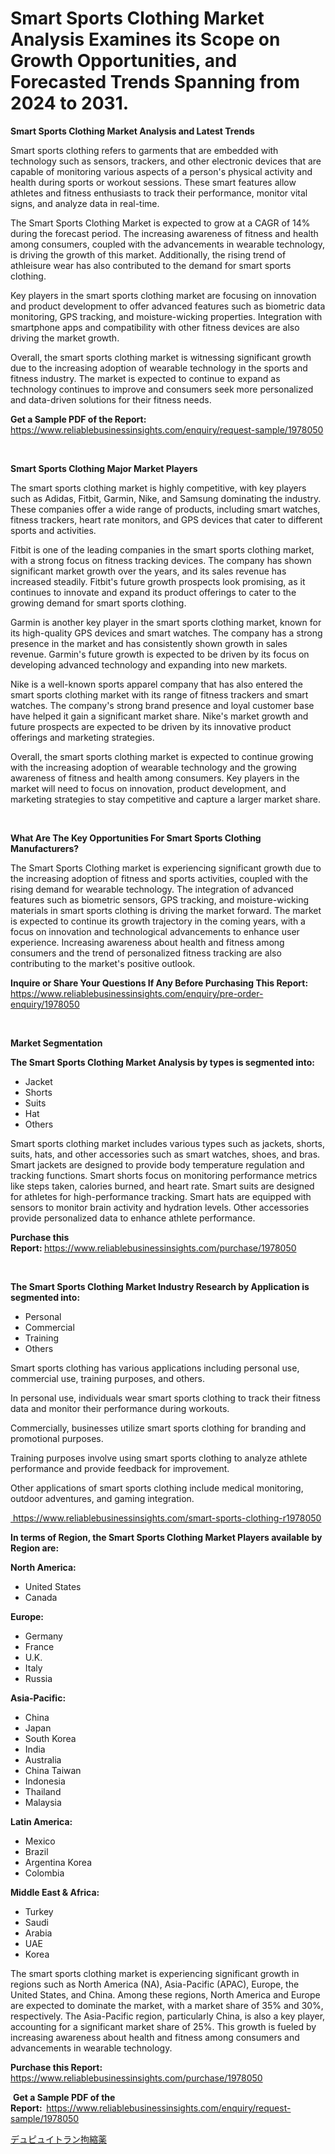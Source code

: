 <p><h1>Smart Sports Clothing Market Analysis Examines its Scope on Growth Opportunities, and Forecasted Trends Spanning from 2024 to 2031.</h1></p><p><strong>Smart Sports Clothing Market Analysis and Latest Trends</strong></p>
<p><p>Smart sports clothing refers to garments that are embedded with technology such as sensors, trackers, and other electronic devices that are capable of monitoring various aspects of a person's physical activity and health during sports or workout sessions. These smart features allow athletes and fitness enthusiasts to track their performance, monitor vital signs, and analyze data in real-time.</p><p>The Smart Sports Clothing Market is expected to grow at a CAGR of 14% during the forecast period. The increasing awareness of fitness and health among consumers, coupled with the advancements in wearable technology, is driving the growth of this market. Additionally, the rising trend of athleisure wear has also contributed to the demand for smart sports clothing.</p><p>Key players in the smart sports clothing market are focusing on innovation and product development to offer advanced features such as biometric data monitoring, GPS tracking, and moisture-wicking properties. Integration with smartphone apps and compatibility with other fitness devices are also driving the market growth.</p><p>Overall, the smart sports clothing market is witnessing significant growth due to the increasing adoption of wearable technology in the sports and fitness industry. The market is expected to continue to expand as technology continues to improve and consumers seek more personalized and data-driven solutions for their fitness needs.</p></p>
<p><strong>Get a Sample PDF of the Report:&nbsp;</strong> <a href="https://www.reliablebusinessinsights.com/enquiry/request-sample/1978050">https://www.reliablebusinessinsights.com/enquiry/request-sample/1978050</a></p>
<p>&nbsp;</p>
<p><strong>Smart Sports Clothing Major Market Players</strong></p>
<p><p>The smart sports clothing market is highly competitive, with key players such as Adidas, Fitbit, Garmin, Nike, and Samsung dominating the industry. These companies offer a wide range of products, including smart watches, fitness trackers, heart rate monitors, and GPS devices that cater to different sports and activities.</p><p>Fitbit is one of the leading companies in the smart sports clothing market, with a strong focus on fitness tracking devices. The company has shown significant market growth over the years, and its sales revenue has increased steadily. Fitbit's future growth prospects look promising, as it continues to innovate and expand its product offerings to cater to the growing demand for smart sports clothing.</p><p>Garmin is another key player in the smart sports clothing market, known for its high-quality GPS devices and smart watches. The company has a strong presence in the market and has consistently shown growth in sales revenue. Garmin's future growth is expected to be driven by its focus on developing advanced technology and expanding into new markets.</p><p>Nike is a well-known sports apparel company that has also entered the smart sports clothing market with its range of fitness trackers and smart watches. The company's strong brand presence and loyal customer base have helped it gain a significant market share. Nike's market growth and future prospects are expected to be driven by its innovative product offerings and marketing strategies.</p><p>Overall, the smart sports clothing market is expected to continue growing with the increasing adoption of wearable technology and the growing awareness of fitness and health among consumers. Key players in the market will need to focus on innovation, product development, and marketing strategies to stay competitive and capture a larger market share.</p></p>
<p>&nbsp;</p>
<p><strong>What Are The Key Opportunities For Smart Sports Clothing Manufacturers?</strong></p>
<p><p>The Smart Sports Clothing market is experiencing significant growth due to the increasing adoption of fitness and sports activities, coupled with the rising demand for wearable technology. The integration of advanced features such as biometric sensors, GPS tracking, and moisture-wicking materials in smart sports clothing is driving the market forward. The market is expected to continue its growth trajectory in the coming years, with a focus on innovation and technological advancements to enhance user experience. Increasing awareness about health and fitness among consumers and the trend of personalized fitness tracking are also contributing to the market's positive outlook.</p></p>
<p><strong>Inquire or Share Your Questions If Any Before Purchasing This Report:</strong> <a href="https://www.reliablebusinessinsights.com/enquiry/pre-order-enquiry/1978050">https://www.reliablebusinessinsights.com/enquiry/pre-order-enquiry/1978050</a></p>
<p>&nbsp;</p>
<p><strong>Market Segmentation</strong></p>
<p><strong>The Smart Sports Clothing Market Analysis by types is segmented into:</strong></p>
<p><ul><li>Jacket</li><li>Shorts</li><li>Suits</li><li>Hat</li><li>Others</li></ul></p>
<p><p>Smart sports clothing market includes various types such as jackets, shorts, suits, hats, and other accessories such as smart watches, shoes, and bras. Smart jackets are designed to provide body temperature regulation and tracking functions. Smart shorts focus on monitoring performance metrics like steps taken, calories burned, and heart rate. Smart suits are designed for athletes for high-performance tracking. Smart hats are equipped with sensors to monitor brain activity and hydration levels. Other accessories provide personalized data to enhance athlete performance.</p></p>
<p><strong>Purchase this Report:&nbsp;</strong><a href="https://www.reliablebusinessinsights.com/purchase/1978050">https://www.reliablebusinessinsights.com/purchase/1978050</a></p>
<p>&nbsp;</p>
<p><strong>The Smart Sports Clothing Market Industry Research by Application is segmented into:</strong></p>
<p><ul><li>Personal</li><li>Commercial</li><li>Training</li><li>Others</li></ul></p>
<p><p>Smart sports clothing has various applications including personal use, commercial use, training purposes, and others. </p><p>In personal use, individuals wear smart sports clothing to track their fitness data and monitor their performance during workouts. </p><p>Commercially, businesses utilize smart sports clothing for branding and promotional purposes. </p><p>Training purposes involve using smart sports clothing to analyze athlete performance and provide feedback for improvement. </p><p>Other applications of smart sports clothing include medical monitoring, outdoor adventures, and gaming integration.</p></p>
<p><a href="https://www.reliablebusinessinsights.com/smart-sports-clothing-r1978050">&nbsp;https://www.reliablebusinessinsights.com/smart-sports-clothing-r1978050</a></p>
<p><strong>In terms of Region, the Smart Sports Clothing Market Players available by Region are:</strong></p>
<p>
    <p> <strong> North America: </strong>
        <ul>
            <li>United States</li>
            <li>Canada</li>
        </ul>
        </p> 
    <p> <strong> Europe: </strong>
        <ul>
            <li>Germany</li>
            <li>France</li>
            <li>U.K.</li>
            <li>Italy</li>
            <li>Russia</li>
        </ul>
        </p> 
    <p> <strong> Asia-Pacific: </strong>
        <ul>
            <li>China</li>
            <li>Japan</li>
            <li>South Korea</li>
            <li>India</li>
            <li>Australia</li>
            <li>China Taiwan</li>
            <li>Indonesia</li>
            <li>Thailand</li>
            <li>Malaysia</li>
        </ul>
        </p> 
    <p> <strong> Latin America: </strong>
        <ul>
            <li>Mexico</li>
            <li>Brazil</li>
            <li>Argentina Korea</li>
            <li>Colombia</li>
        </ul>
        </p> 
    <p> <strong> Middle East & Africa: </strong>
        <ul>
            <li>Turkey</li>
            <li>Saudi</li>
            <li>Arabia</li>
            <li>UAE</li>
            <li>Korea</li>
        </ul>
    </p>
    </p>
<p><p>The smart sports clothing market is experiencing significant growth in regions such as North America (NA), Asia-Pacific (APAC), Europe, the United States, and China. Among these regions, North America and Europe are expected to dominate the market, with a market share of 35% and 30%, respectively. The Asia-Pacific region, particularly China, is also a key player, accounting for a significant market share of 25%. This growth is fueled by increasing awareness about health and fitness among consumers and advancements in wearable technology.</p></p>
<p><strong>Purchase this Report: </strong><a href="https://www.reliablebusinessinsights.com/purchase/1978050">https://www.reliablebusinessinsights.com/purchase/1978050</a></p>
<p>&nbsp;<strong>Get a Sample PDF of the Report:&nbsp;&nbsp;</strong><a href="https://www.reliablebusinessinsights.com/enquiry/request-sample/1978050">https://www.reliablebusinessinsights.com/enquiry/request-sample/1978050</a></p>
<p><strong></strong></p>
<p><p><a href="https://github.com/SkylarReilly36/Market-Research-Report-List-1/blob/main/7966295142517.md">デュピュイトラン拘縮薬</a></p></p>